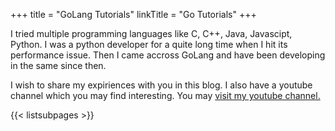 +++
title = "GoLang Tutorials"
linkTitle = "Go Tutorials"
+++

I tried multiple programming languages like C, C++, Java, Javascipt, Python. I was a python developer for a quite long time when I hit its performance issue. Then I came accross GoLang and have been developing in the same since then.

I wish to share my expiriences with you in this blog. I also have a youtube channel which you may find interesting. You may [visit my youtube channel.](https://www.youtube.com/channel/UCcTM2rFfJbXiqTqYL7ts8Ew)

{{< listsubpages >}}